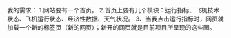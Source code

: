 我的需求：
1.网站要有一个首页。
2.首页上要有几个模块：运行指标、飞机技术状态、飞机运行状态、经济性数据、天气状况。
3、当我点击运行指标时，网页就加载一个新的标签页（新的网页）；新开的网页就是目前项目所呈现的这些图。